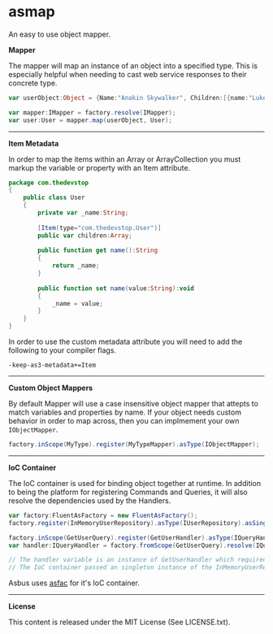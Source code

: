 asmap
=====

An easy to use object mapper.

**Mapper**

The mapper will map an instance of an object into a specified type. This is especially helpful when needing to cast web service responses to their concrete type.

``` actionscript
var userObject:Object = {Name:"Anakin Skywalker", Children:[{name:"Luke Skywalker"}, {name:"Leia Amidala Skywalker"}]};

var mapper:IMapper = factory.resolve(IMapper);
var user:User = mapper.map(userObject, User);
```

***

**Item Metadata**

In order to map the items within an Array or ArrayCollection you must markup the variable or property with an Item attribute.

``` actionscript
package com.thedevstop 
{
	public class User 
	{
		private var _name:String;
		
		[Item(type="com.thedevstop.User")]
		public var children:Array;
		
		public function get name():String
		{
			return _name;
		}
		
		public function set name(value:String):void
		{
			_name = value;
		}	
	}
}
```

In order to use the custom metadata attribute you will need to add the following to your compiler flags.

```
-keep-as3-metadata+=Item
```

***

**Custom Object Mappers**

By default Mapper will use a case insensitive object mapper that attepts to match variables and properties by name. If your object needs custom behavior in order to map across, then you can implmement your own `IObjectMapper`.

``` actionscript
factory.inScope(MyType).register(MyTypeMapper).asType(IObjectMapper);
```

***

**IoC Container**

The IoC container is used for binding object together at runtime. In addition to being the platform for registering Commands and Queries, it will also resolve the dependencies used by the Handlers.

``` actionscript
var factory:FluentAsFactory = new FluentAsFactory();
factory.register(InMemoryUserRepository).asType(IUserRepository).asSingleton();

factory.inScope(GetUserQuery).register(GetUserHandler).asType(IQueryHandler);
var handler:IQueryHandler = factory.fromScope(GetUserQuery).resolve(IQueryHandler);

// The handler variable is an instance of GetUserHandler which required an IUserRepository in its constructor.
// The IoC container passed an singleton instance of the InMemoryUserRepository into the GetUserHandler constructor to fulfill this dependency.
```

Asbus uses [asfac](https://github.com/thedevstop/asfac/ "asfac") for it's IoC container.

***

**License**

This content is released under the MIT License (See LICENSE.txt).

